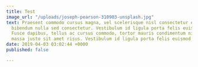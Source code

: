 ```yaml
---
title: Test
image_url: "/uploads/joseph-pearson-310903-unsplash.jpg"
text: Praesent commodo cursus magna, vel scelerisque nisl consectetur et. Aenean lacinia
  bibendum nulla sed consectetur. Vestibulum id ligula porta felis euismod semper.
  Fusce dapibus, tellus ac cursus commodo, tortor mauris condimentum nibh, ut fermentum
  massa justo sit amet risus. Vestibulum id ligula porta felis euismod semper.
date: 2019-04-03 03:02:44 +0000
published: false

---
```

